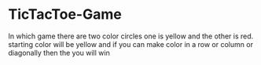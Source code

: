 # TicTacToe-Game
In which game there are two color circles one is yellow and the other is red. starting color will be yellow and if you can make color in a row or column or diagonally then the you will win
